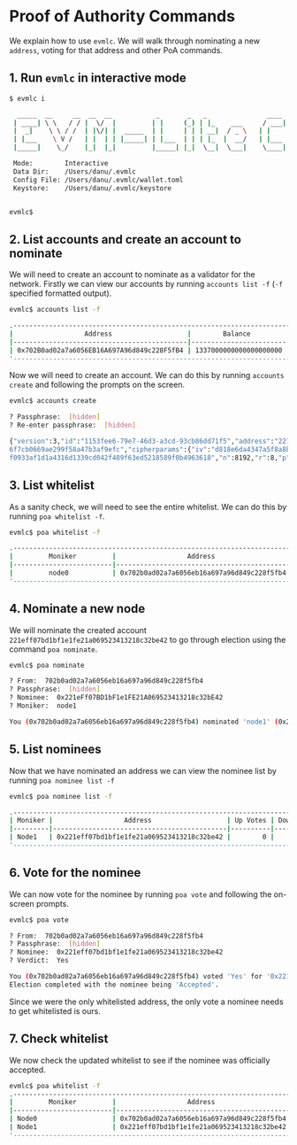 # Proof of Authority Commands

We explain how to use `evmlc`. We will walk through nominating a new `address`, voting for that address and other PoA commands.

## 1. Run `evmlc` in interactive mode

```bash
$ evmlc i

  _____  __     __  __  __           _       _   _               ____   _       ___
 | ____| \ \   / / |  \/  |         | |     (_) | |_    ___     / ___| | |     |_ _|
 |  _|    \ \ / /  | |\/| |  _____  | |     | | | __|  / _ \   | |     | |      | |
 | |___    \ V /   | |  | | |_____| | |___  | | | |_  |  __/   | |___  | |___   | |
 |_____|    \_/    |_|  |_|         |_____| |_|  \__|  \___|    \____| |_____| |___|

 Mode:        Interactive
 Data Dir:    /Users/danu/.evmlc
 Config File: /Users/danu/.evmlc/wallet.toml
 Keystore:    /Users/danu/.evmlc/keystore


evmlc$
```

## 2. List accounts and create an account to nominate

We will need to create an account to nominate as a validator for the network. Firstly we can view our accounts by running `accounts list -f` (`-f` specified formatted output).

```bash
evmlc$ accounts list -f

.-----------------------------------------------------------------------------.
|                  Address                   |        Balance         | Nonce |
|--------------------------------------------|------------------------|-------|
| 0x702B0ad02a7a6056EB16A697A96d849c228F5fB4 | 1337000000000000000000 |     0 |
'-----------------------------------------------------------------------------'
```

Now we will need to create an account. We can do this by running `accounts create` and following the prompts on the screen.

```bash
evmlc$ accounts create

? Passphrase:  [hidden]
? Re-enter passphrase:  [hidden]

{"version":3,"id":"1153fee6-79e7-46d3-a3cd-93cb86dd71f5","address":"221eff07bd1bf1e1fe21a069523413218c32be42","crypto":{"ciphertext":"a672a0c40304717ac36fab3d69f3e07d7703
6f7cb0669ae299f58a47b3af9efc","cipherparams":{"iv":"d818e6da4347a5f8a8bf8a9ef7bc36b3"},"cipher":"aes-128-ctr","kdf":"scrypt","kdfparams":{"dklen":32,"salt":"0d50a248ac6ad
f0933af1d1a4316d1339cd042f489f63ed5218589f0b4963618","n":8192,"r":8,"p":1},"mac":"84168ff91a8191f37c738e93d8bec07226eccf2e1928e544cb2b35797d6ea125"}}
```

## 3. List whitelist

As a sanity check, we will need to see the entire whitelist. We can do this by running `poa whitelist -f`.

```bash
evmlc$ poa whitelist -f

.----------------------------------------------------------------------.
|         Moniker         |                  Address                   |
|-------------------------|--------------------------------------------|
|         node0           | 0x702b0ad02a7a6056eb16a697a96d849c228f5fb4 |
'----------------------------------------------------------------------'
```

## 4. Nominate a new node

We will nominate the created account `221eff07bd1bf1e1fe21a069523413218c32be42` to go through election using the command `poa nominate`.

```bash
evmlc$ poa nominate

? From:  702b0ad02a7a6056eb16a697a96d849c228f5fb4
? Passphrase:  [hidden]
? Nominee:  0x221eFf07BD1bF1e1FE21A069523413218c32bE42
? Moniker:  node1

You (0x702b0ad02a7a6056eb16a697a96d849c228f5fb4) nominated 'node1' (0x221eff07bd1bf1e1fe21a069523413218c32be42)
```

## 5. List nominees

Now that we have nominated an address we can view the nominee list by running `poa nominee list -f`

```bash
evmlc$ poa nominee list -f

.------------------------------------------------------------------------------.
| Moniker |                  Address                   | Up Votes | Down Votes |
|---------|--------------------------------------------|----------|------------|
| Node1   | 0x221eff07bd1bf1e1fe21a069523413218c32be42 |        0 |          0 |
'------------------------------------------------------------------------------'
```

## 6. Vote for the nominee

We can now vote for the nominee by running `poa vote` and following the on-screen prompts.

```bash
evmlc$ poa vote

? From:  702b0ad02a7a6056eb16a697a96d849c228f5fb4
? Passphrase:  [hidden]
? Nominee:  0x221eff07bd1bf1e1fe21a069523413218c32be42
? Verdict:  Yes

You (0x702b0ad02a7a6056eb16a697a96d849c228f5fb4) voted 'Yes' for '0x221eff07bd1bf1e1fe21a069523413218c32be42'.
Election completed with the nominee being 'Accepted'.
```

Since we were the only whitelisted address, the only vote a nominee needs to get whitelisted is ours.

## 7. Check whitelist

We now check the updated whitelist to see if the nominee was officially accepted.

```bash
evmlc$ poa whitelist -f
.----------------------------------------------------------------------.
|         Moniker         |                  Address                   |
|-------------------------|--------------------------------------------|
| Node0                   | 0x702b0ad02a7a6056eb16a697a96d849c228f5fb4 |
| Node1                   | 0x221eff07bd1bf1e1fe21a069523413218c32be42 |
'----------------------------------------------------------------------'
```
